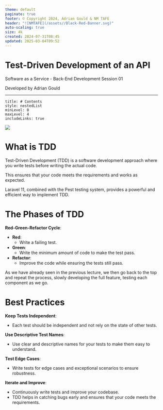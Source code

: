 ```yaml
---
theme: default
paginate: true
footer: © Copyright 2024, Adrian Gould & NM TAFE
header: "![NMTAFE](/assets//Black-Red-Banner.svg)"
auto-scaling: true
size: 4k
created: 2024-07-31T08:45
updated: 2025-03-04T09:52
---
```


# Test-Driven Development of an API

Software as a Service - Back-End Development
Session 01

Developed by Adrian Gould

---


```table-of-contents
title: # Contents
style: nestedList
minLevel: 0
maxLevel: 4
includeLinks: true
```

![](TDD-Circle@1x.svg)

# What is TDD

Test-Driven Development (TDD) is a software development approach where you write tests before writing the actual code.

This ensures that your code meets the requirements and works as expected.

Laravel 11, combined with the Pest testing system, provides a powerful and efficient way to implement TDD.

# The Phases of TDD

**Red-Green-Refactor Cycle**:

- **Red**: 
	- Write a failing test.
- **Green**: 
	- Write the minimum amount of code to make the test pass.
- **Refactor**: 
	- Improve the code while ensuring the tests still pass.

As we have already seen in the previous lecture, we then go back to the top and repeat the process, slowly developing the full feature, testing each component as we go.


# Best Practices

**Keep Tests Independent**:
  - Each test should be independent and not rely on the state of other tests.

**Use Descriptive Test Names**:
  - Use clear and descriptive names for your tests to make them easy to understand.

**Test Edge Cases**:
  - Write tests for edge cases and exceptional scenarios to ensure robustness.

**Iterate and Improve**:
  - Continuously write tests and improve your codebase. 
  - TDD helps in catching bugs early and ensures that your code meets the requirements.
